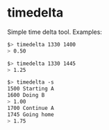 timedelta
=========

Simple time delta tool. Examples:

```bash
$> timedelta 1330 1400
> 0.50

$> timedelta 1330 1445
> 1.25

$> timedelta -s
1500 Starting A
1600 Doing B
> 1.00
1700 Continue A
1745 Going home
> 1.75
